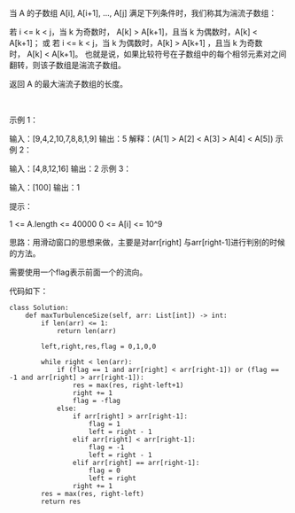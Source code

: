 当 A 的子数组 A[i], A[i+1], ..., A[j] 满足下列条件时，我们称其为湍流子数组：

若 i <= k < j，当 k 为奇数时， A[k] > A[k+1]，且当 k 为偶数时，A[k] < A[k+1]；
或 若 i <= k < j，当 k 为偶数时，A[k] > A[k+1] ，且当 k 为奇数时， A[k] < A[k+1]。
也就是说，如果比较符号在子数组中的每个相邻元素对之间翻转，则该子数组是湍流子数组。

返回 A 的最大湍流子数组的长度。

 

示例 1：

输入：[9,4,2,10,7,8,8,1,9]
输出：5
解释：(A[1] > A[2] < A[3] > A[4] < A[5])
示例 2：

输入：[4,8,12,16]
输出：2
示例 3：

输入：[100]
输出：1
 

提示：

1 <= A.length <= 40000
0 <= A[i] <= 10^9


思路：用滑动窗口的思想来做，主要是对arr[right] 与arr[right-1]进行判别的时候的方法。

需要使用一个flag表示前面一个的流向。


代码如下：
```
class Solution:
    def maxTurbulenceSize(self, arr: List[int]) -> int:
        if len(arr) <= 1:
            return len(arr)

        left,right,res,flag = 0,1,0,0

        while right < len(arr):
            if (flag == 1 and arr[right] < arr[right-1]) or (flag == -1 and arr[right] > arr[right-1]):
                res = max(res, right-left+1)
                right += 1
                flag = -flag
            else:
                if arr[right] > arr[right-1]:
                    flag = 1
                    left = right - 1
                elif arr[right] < arr[right-1]:
                    flag = -1
                    left = right - 1
                elif arr[right] == arr[right-1]:
                    flag = 0
                    left = right
                right += 1
        res = max(res, right-left)
        return res

```
